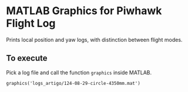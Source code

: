 # MATLAB Graphics for Piwhawk Flight Log

Prints local position and yaw logs, with distinction between flight modes.

## To execute

Pick a log file and call the function `graphics` inside MATLAB. 

`graphics('logs_artigo/124-08-29-circle-4350mm.mat')`
